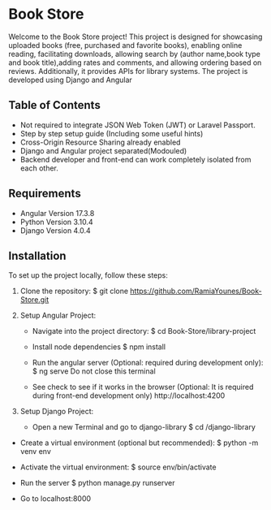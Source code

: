 # Book Store

Welcome to the Book Store project! This project is designed for showcasing uploaded books (free, purchased and favorite books), enabling online reading, facilitating downloads, allowing search by (author name,book type and book title),adding rates and comments,  and allowing ordering based on reviews. Additionally, it provides APIs for library systems. The project is developed using Django and Angular

## Table of Contents

- Not required to integrate JSON Web Token (JWT) or Laravel Passport.
- Step by step setup guide (Including some useful hints)
- Cross-Origin Resource Sharing already enabled
- Django and Angular project separated(Modouled)
- Backend developer and front-end can work completely isolated from each other.

## Requirements

- Angular Version 17.3.8
- Python Version 3.10.4
- Django Version 4.0.4


## Installation

To set up the project locally, follow these steps:

1. Clone the repository:
   $ git clone https://github.com/RamiaYounes/Book-Store.git
2. Setup Angular Project:
   - Navigate into the project directory:
      $ cd Book-Store/library-project
   - Install node dependencies
      $ npm install
   - Run the angular server (Optional: required during development only):
      $ ng serve
    Do not close this terminal

   - See check to see if it works in the browser (Optional: It is required during front-end development only)
      http://localhost:4200

3. Setup Django Project:
   - Open a new Terminal and go to django-library
      $ cd /django-library

  - Create a virtual environment (optional but recommended):
     $ python -m venv env
 
  - Activate the virtual environment:
     $ source env/bin/activate

  - Run the server
    $ python manage.py runserver
  - Go to localhost:8000



